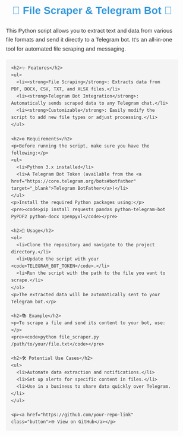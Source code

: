 <!DOCTYPE html>
<html lang="en">
<head>
  <meta charset="UTF-8">
  <meta name="viewport" content="width=device-width, initial-scale=1.0">
  <title>File Scraper & Telegram Bot</title>
  <style>
    body { font-family: Arial, sans-serif; color: #333; line-height: 1.6; }
    h1 { color: #3498db; text-align: center; }
    h2 { color: #2c3e50; }
    p, li { font-size: 1.1em; }
    code { background: #f4f4f4; padding: 0.2em 0.4em; border-radius: 4px; }
    pre { background: #f4f4f4; padding: 1em; border-radius: 4px; overflow-x: auto; }
    ul { list-style-type: square; padding-left: 20px; }
    .container { max-width: 800px; margin: auto; padding: 20px; }
    .button { display: inline-block; padding: 10px 15px; font-size: 1em; color: #fff; background-color: #3498db; border-radius: 5px; text-decoration: none; }
    .button:hover { background-color: #2980b9; }
  </style>
</head>
<body>
  <div class="container">
    <h1>📄 File Scraper & Telegram Bot 🤖</h1>
    <p>This Python script allows you to extract text and data from various file formats and send it directly to a Telegram bot. It’s an all-in-one tool for automated file scraping and messaging.</p>

    <h2>✨ Features</h2>
    <ul>
      <li><strong>File Scraping</strong>: Extracts data from PDF, DOCX, CSV, TXT, and XLSX files.</li>
      <li><strong>Telegram Bot Integration</strong>: Automatically sends scraped data to any Telegram chat.</li>
      <li><strong>Customizable</strong>: Easily modify the script to add new file types or adjust processing.</li>
    </ul>

    <h2>⚙️ Requirements</h2>
    <p>Before running the script, make sure you have the following:</p>
    <ul>
      <li>Python 3.x installed</li>
      <li>A Telegram Bot Token (available from the <a href="https://core.telegram.org/bots#botfather" target="_blank">Telegram BotFather</a>)</li>
    </ul>
    <p>Install the required Python packages using:</p>
    <pre><code>pip install requests pandas python-telegram-bot PyPDF2 python-docx openpyxl</code></pre>

    <h2>🚀 Usage</h2>
    <ol>
      <li>Clone the repository and navigate to the project directory.</li>
      <li>Update the script with your <code>TELEGRAM_BOT_TOKEN</code>.</li>
      <li>Run the script with the path to the file you want to scrape.</li>
    </ol>
    <p>The extracted data will be automatically sent to your Telegram bot.</p>

    <h2>📚 Example</h2>
    <p>To scrape a file and send its content to your bot, use:</p>
    <pre><code>python file_scraper.py /path/to/your/file.txt</code></pre>

    <h2>🛠️ Potential Use Cases</h2>
    <ul>
      <li>Automate data extraction and notifications.</li>
      <li>Set up alerts for specific content in files.</li>
      <li>Use in a business to share data quickly over Telegram.</li>
    </ul>

    <p><a href="https://github.com/your-repo-link" class="button">🌐 View on GitHub</a></p>
  </div>
</body>
</html>
